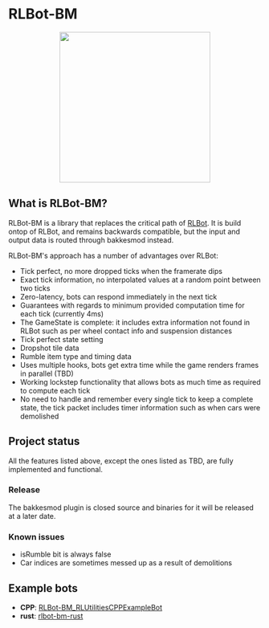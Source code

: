 # RLBot-BM
<p align="center">
<img src="https://user-images.githubusercontent.com/6313423/214428677-3add4ab6-f974-4467-a35d-de0e7bd01e58.png" width="300px" />
</p>

## What is RLBot-BM?

RLBot-BM is a library that replaces the critical path of [RLBot](https://rlbot.org/). 
It is build ontop of RLBot, and remains backwards compatible, but the input and output data is routed through bakkesmod instead.

RLBot-BM's approach has a number of advantages over RLBot:
* Tick perfect, no more dropped ticks when the framerate dips
* Exact tick information, no interpolated values at a random point between two ticks
* Zero-latency, bots can respond immediately in the next tick
* Guarantees with regards to minimum provided computation time for each tick (currently 4ms)
* The GameState is complete: it includes extra information not found in RLBot such as per wheel contact info and suspension distances
* Tick perfect state setting
* Dropshot tile data
* Rumble item type and timing data
* Uses multiple hooks, bots get extra time while the game renders frames in parallel (TBD)
* Working lockstep functionality that allows bots as much time as required to compute each tick
* No need to handle and remember every single tick to keep a complete state, the tick packet includes timer information such as when cars were demolished

## Project status

All the features listed above, except the ones listed as TBD, are fully implemented and functional.

### Release

The bakkesmod plugin is closed source and binaries for it will be released at a later date.

### Known issues

* isRumble bit is always false
* Car indices are sometimes messed up as a result of demolitions

## Example bots
* **CPP**: [RLBot-BM_RLUtilitiesCPPExampleBot](https://github.com/L0laapk3/RLBot-BM_RLUtilitiesCPPExampleBot)
* **rust**: [rlbot-bm-rust](https://github.com/LHolten/rlbot-bm-rust)
